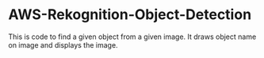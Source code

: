 # AWS-Rekognition-Object-Detection
This is code to find a given object from a given image. It draws object name on image and displays the image.
